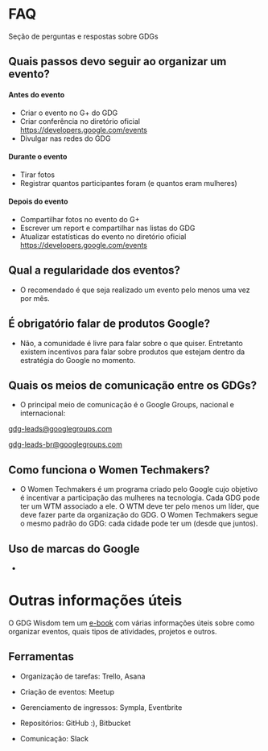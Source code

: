 # FAQ
Seção de perguntas e respostas sobre GDGs

## Quais passos devo seguir ao organizar um evento?

#### Antes do evento

- Criar o evento no G+ do GDG
- Criar conferência no diretório oficial https://developers.google.com/events
- Divulgar nas redes do GDG

#### Durante o evento

- Tirar fotos
- Registrar quantos participantes foram (e quantos eram mulheres)

#### Depois do evento

- Compartilhar fotos no evento do G+
- Escrever um report e compartilhar nas listas do GDG
- Atualizar estatísticas do evento no diretório oficial https://developers.google.com/events

## Qual a regularidade dos eventos?

- O recomendado é que seja realizado um evento pelo menos uma vez por mês.

## É obrigatório falar de produtos Google?

- Não, a comunidade é livre para falar sobre o que quiser. Entretanto existem incentivos para falar sobre produtos que estejam dentro da estratégia do Google no momento.

## Quais os meios de comunicação entre os GDGs?

- O principal meio de comunicação é o Google Groups, nacional e internacional:

gdg-leads@googlegroups.com

gdg-leads-br@googlegroups.com


## Como funciona o Women Techmakers?

- O Women Techmakers é um programa criado pelo Google cujo objetivo é incentivar a participação das mulheres na tecnologia. Cada GDG pode ter um WTM associado a ele. O WTM deve ter pelo menos um líder, que deve fazer parte da organização do GDG. O Women Techmakers segue o mesmo padrão do GDG: cada cidade pode ter um (desde que juntos).

## Uso de marcas do Google

-

# Outras informações úteis

O GDG Wisdom tem um [e-book](https://gdg-wisdom.gitbooks.io/gdg-wisdom-2015/content/) com várias informações úteis sobre como organizar eventos, quais tipos de atividades, projetos e outros.

## Ferramentas

- Organização de tarefas: Trello, Asana

- Criação de eventos: Meetup

- Gerenciamento de ingressos: Sympla, Eventbrite

- Repositórios: GitHub :), Bitbucket

- Comunicação: Slack
